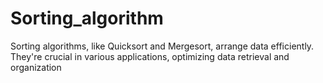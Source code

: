 # Sorting_algorithm
Sorting algorithms, like Quicksort and Mergesort, arrange data efficiently. They're crucial in various applications, optimizing data retrieval and organization

